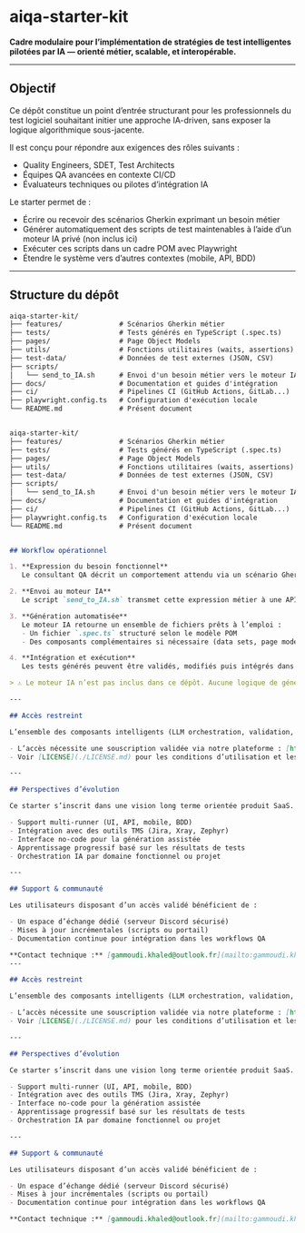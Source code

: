 # aiqa-starter-kit

**Cadre modulaire pour l’implémentation de stratégies de test intelligentes pilotées par IA — orienté métier, scalable, et interopérable.**

---

## Objectif

Ce dépôt constitue un point d’entrée structurant pour les professionnels du test logiciel souhaitant initier une approche IA-driven, sans exposer la logique algorithmique sous-jacente.

Il est conçu pour répondre aux exigences des rôles suivants :

- Quality Engineers, SDET, Test Architects
- Équipes QA avancées en contexte CI/CD
- Évaluateurs techniques ou pilotes d’intégration IA

Le starter permet de :

- Écrire ou recevoir des scénarios Gherkin exprimant un besoin métier
- Générer automatiquement des scripts de test maintenables à l’aide d’un moteur IA privé (non inclus ici)
- Exécuter ces scripts dans un cadre POM avec Playwright
- Étendre le système vers d’autres contextes (mobile, API, BDD)

---

## Structure du dépôt

```markdown
aiqa-starter-kit/
├── features/              # Scénarios Gherkin métier
├── tests/                 # Tests générés en TypeScript (.spec.ts)
├── pages/                 # Page Object Models
├── utils/                 # Fonctions utilitaires (waits, assertions)
├── test-data/             # Données de test externes (JSON, CSV)
├── scripts/
│   └── send_to_IA.sh      # Envoi d'un besoin métier vers le moteur IA
├── docs/                  # Documentation et guides d'intégration
├── ci/                    # Pipelines CI (GitHub Actions, GitLab...)
├── playwright.config.ts   # Configuration d'exécution locale
└── README.md              # Présent document


aiqa-starter-kit/
├── features/              # Scénarios Gherkin métier
├── tests/                 # Tests générés en TypeScript (.spec.ts)
├── pages/                 # Page Object Models
├── utils/                 # Fonctions utilitaires (waits, assertions)
├── test-data/             # Données de test externes (JSON, CSV)
├── scripts/
│   └── send_to_IA.sh      # Envoi d'un besoin métier vers le moteur IA
├── docs/                  # Documentation et guides d'intégration
├── ci/                    # Pipelines CI (GitHub Actions, GitLab...)
├── playwright.config.ts   # Configuration d'exécution locale
└── README.md              # Présent document


## Workflow opérationnel

1. **Expression du besoin fonctionnel**  
   Le consultant QA décrit un comportement attendu via un scénario Gherkin ou une instruction en langage naturel.

2. **Envoi au moteur IA**  
   Le script `send_to_IA.sh` transmet cette expression métier à une API privée hébergeant le moteur IA.

3. **Génération automatisée**  
   Le moteur IA retourne un ensemble de fichiers prêts à l’emploi :
   - Un fichier `.spec.ts` structuré selon le modèle POM
   - Des composants complémentaires si nécessaire (data sets, page models, fixtures)

4. **Intégration et exécution**  
   Les tests générés peuvent être validés, modifiés puis intégrés dans une chaîne CI/CD pour exécution automatisée.

> ⚠️ Le moteur IA n’est pas inclus dans ce dépôt. Aucune logique de génération ou d’orchestration n’est exposée.

---

## Accès restreint

L’ensemble des composants intelligents (LLM orchestration, validation, auto-réécriture...) est **hébergé en privé**.

- L’accès nécessite une souscription validée via notre plateforme : [https://aiqa.dev](https://aiqa.dev)
- Voir [LICENSE](./LICENSE.md) pour les conditions d’utilisation et les restrictions juridiques

---

## Perspectives d’évolution

Ce starter s’inscrit dans une vision long terme orientée produit SaaS. Les axes d’évolution incluent :

- Support multi-runner (UI, API, mobile, BDD)
- Intégration avec des outils TMS (Jira, Xray, Zephyr)
- Interface no-code pour la génération assistée
- Apprentissage progressif basé sur les résultats de tests
- Orchestration IA par domaine fonctionnel ou projet

---

## Support & communauté

Les utilisateurs disposant d’un accès validé bénéficient de :

- Un espace d’échange dédié (serveur Discord sécurisé)
- Mises à jour incrémentales (scripts ou portail)
- Documentation continue pour intégration dans les workflows QA

**Contact technique :** [gammoudi.khaled@outlook.fr](mailto:gammoudi.khaled@outlook.fr)
---

## Accès restreint

L’ensemble des composants intelligents (LLM orchestration, validation, auto-réécriture...) est **hébergé en privé**.

- L’accès nécessite une souscription validée via notre plateforme : [https://aiqa.dev](https://aiqa.dev)
- Voir [LICENSE](./LICENSE.md) pour les conditions d’utilisation et les restrictions juridiques

---

## Perspectives d’évolution

Ce starter s’inscrit dans une vision long terme orientée produit SaaS. Les axes d’évolution incluent :

- Support multi-runner (UI, API, mobile, BDD)
- Intégration avec des outils TMS (Jira, Xray, Zephyr)
- Interface no-code pour la génération assistée
- Apprentissage progressif basé sur les résultats de tests
- Orchestration IA par domaine fonctionnel ou projet

---

## Support & communauté

Les utilisateurs disposant d’un accès validé bénéficient de :

- Un espace d’échange dédié (serveur Discord sécurisé)
- Mises à jour incrémentales (scripts ou portail)
- Documentation continue pour intégration dans les workflows QA

**Contact technique :** [gammoudi.khaled@outlook.fr](mailto:gammoudi.khaled@outlook.fr)
